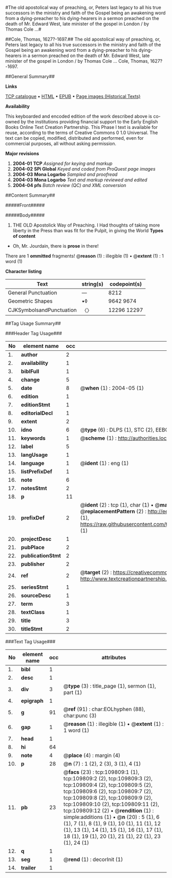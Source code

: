 #The old apostolical way of preaching, or, Peters last legacy to  all his true successors in the ministry and faith of the Gospel being an awakening word from a dying-preacher to his dying-hearers in a sermon preached on the death of Mr. Edward West, late minister of the gospel in London / by Thomas Cole ...#

##Cole, Thomas, 1627?-1697.##
The old apostolical way of preaching, or, Peters last legacy to  all his true successors in the ministry and faith of the Gospel being an awakening word from a dying-preacher to his dying-hearers in a sermon preached on the death of Mr. Edward West, late minister of the gospel in London / by Thomas Cole ...
Cole, Thomas, 1627?-1697.

##General Summary##

**Links**

[TCP catalogue](http://www.ota.ox.ac.uk/tcp/)  • 
[HTML](http://tei.it.ox.ac.uk/tcp/Texts-HTML/free/A33/A33725.html)  • 
[EPUB](http://tei.it.ox.ac.uk/tcp/Texts-EPUB/free/A33/A33725.epub) • 
[Page images (Historical Texts)](https://data.historicaltexts.jisc.ac.uk/view?pubId=eebo-26821023e&pageId=eebo-26821023e-109809-1)

**Availability**

This keyboarded and encoded edition of the
	       work described above is co-owned by the institutions
	       providing financial support to the Early English Books
	       Online Text Creation Partnership. This Phase I text is
	       available for reuse, according to the terms of Creative
	       Commons 0 1.0 Universal. The text can be copied,
	       modified, distributed and performed, even for
	       commercial purposes, all without asking permission.

**Major revisions**

1. __2004-01__ __TCP__ *Assigned for keying and markup*
1. __2004-02__ __SPi Global__ *Keyed and coded from ProQuest page images*
1. __2004-03__ __Mona Logarbo__ *Sampled and proofread*
1. __2004-03__ __Mona Logarbo__ *Text and markup reviewed and edited*
1. __2004-04__ __pfs__ *Batch review (QC) and XML conversion*

##Content Summary##

#####Front#####

#####Body#####

1. THE OLD Apostolick Way of Preaching.
I Had thoughts of taking more liberty in the Press than was fit for the Pulpit, in giving the World 
**Types of content**

  * Oh, Mr. Jourdain, there is **prose** in there!

There are 1 **ommitted** fragments! 
 @__reason__ (1) : illegible (1)  •  @__extent__ (1) : 1 word (1)

**Character listing**


|Text|string(s)|codepoint(s)|
|---|---|---|
|General Punctuation|—|8212|
|Geometric Shapes|▪◊|9642 9674|
|CJKSymbolsandPunctuation|〈〉|12296 12297|

##Tag Usage Summary##

###Header Tag Usage###

|No|element name|occ|attributes|
|---|---|---|---|
|1.|__author__|2||
|2.|__availability__|1||
|3.|__biblFull__|1||
|4.|__change__|5||
|5.|__date__|8| @__when__ (1) : 2004-05 (1)|
|6.|__edition__|1||
|7.|__editionStmt__|1||
|8.|__editorialDecl__|1||
|9.|__extent__|2||
|10.|__idno__|6| @__type__ (6) : DLPS (1), STC (2), EEBO-CITATION (1), OCLC (1), VID (1)|
|11.|__keywords__|1| @__scheme__ (1) : http://authorities.loc.gov/ (1)|
|12.|__label__|5||
|13.|__langUsage__|1||
|14.|__language__|1| @__ident__ (1) : eng (1)|
|15.|__listPrefixDef__|1||
|16.|__note__|6||
|17.|__notesStmt__|2||
|18.|__p__|11||
|19.|__prefixDef__|2| @__ident__ (2) : tcp (1), char (1)  •  @__matchPattern__ (2) : ([0-9\-]+):([0-9IVX]+) (1), (.+) (1)  •  @__replacementPattern__ (2) : http://eebo.chadwyck.com/downloadtiff?vid=$1&page=$2 (1), https://raw.githubusercontent.com/textcreationpartnership/Texts/master/tcpchars.xml#$1 (1)|
|20.|__projectDesc__|1||
|21.|__pubPlace__|2||
|22.|__publicationStmt__|2||
|23.|__publisher__|2||
|24.|__ref__|2| @__target__ (2) : https://creativecommons.org/publicdomain/zero/1.0/ (1), http://www.textcreationpartnership.org/docs/. (1)|
|25.|__seriesStmt__|1||
|26.|__sourceDesc__|1||
|27.|__term__|3||
|28.|__textClass__|1||
|29.|__title__|3||
|30.|__titleStmt__|2||


###Text Tag Usage###

|No|element name|occ|attributes|
|---|---|---|---|
|1.|__bibl__|1||
|2.|__desc__|1||
|3.|__div__|3| @__type__ (3) : title_page (1), sermon (1), part (1)|
|4.|__epigraph__|1||
|5.|__g__|91| @__ref__ (91) : char:EOLhyphen (88), char:punc (3)|
|6.|__gap__|1| @__reason__ (1) : illegible (1)  •  @__extent__ (1) : 1 word (1)|
|7.|__head__|1||
|8.|__hi__|64||
|9.|__note__|4| @__place__ (4) : margin (4)|
|10.|__p__|28| @__n__ (7) : 1 (2), 2 (3), 3 (1), 4 (1)|
|11.|__pb__|23| @__facs__ (23) : tcp:109809:1 (1), tcp:109809:2 (2), tcp:109809:3 (2), tcp:109809:4 (2), tcp:109809:5 (2), tcp:109809:6 (2), tcp:109809:7 (2), tcp:109809:8 (2), tcp:109809:9 (2), tcp:109809:10 (2), tcp:109809:11 (2), tcp:109809:12 (2)  •  @__rendition__ (1) : simple:additions (1)  •  @__n__ (20) : 5 (1), 6 (1), 7 (1), 8 (1), 9 (1), 10 (1), 11 (1), 12 (1), 13 (1), 14 (1), 15 (1), 16 (1), 17 (1), 18 (1), 19 (1), 20 (1), 21 (1), 22 (1), 23 (1), 24 (1)|
|12.|__q__|1||
|13.|__seg__|1| @__rend__ (1) : decorInit (1)|
|14.|__trailer__|1||
